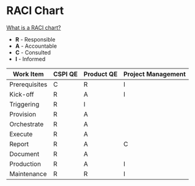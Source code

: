 # RACI Chart

[What is a RACI chart?](https://www.forbes.com/advisor/business/raci-chart/)

- **R** - Responsible
- **A** - Accountable
- **C** - Consulted
- **I** - Informed

| Work Item           | CSPI QE | Product QE | Project Management |
|---------------------|---------|------------|--------------------|
| Prerequisites       | C       | R          | I                  |
| Kick-off            | R       | A          | I                  |
| Triggering          | R       | I          |                    |
| Provision           | R       | A          |                    |
| Orchestrate         | R       | A          |                    |
| Execute             | R       | A          |                    |
| Report              | R       | A          | C                  |
| Document            | R       | A          |                    |
| Production          | R       | A          | I                  |
| Maintenance         | R       | R          | I                  |
